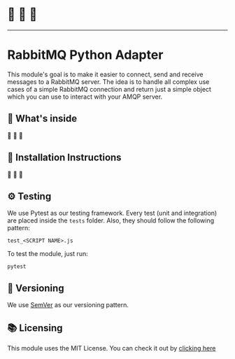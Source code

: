 # 🚧 🚧 🚧
---

# RabbitMQ Python Adapter

This module's goal is to make it easier to connect, send and receive messages to a RabbitMQ server. The idea is to handle all complex use cases of a simple RabbitMQ connection and return just a simple object which you can use to interact with your AMQP server.

## 🧐 What's inside

🚧 🚧 🚧

## 🤖 Installation Instructions

🚧 🚧 🚧

## ⚙️ Testing

We use Pytest as our testing framework. Every test (unit and integration) are placed inside the `tests` folder. Also, they should follow the following pattern:

```
test_<SCRIPT NAME>.js
```

To test the module, just run:
```
pytest
```

## 💅 Versioning

We use [SemVer](https://semver.org/) as our versioning pattern.

## 📚 Licensing

This module uses the MIT License. You can check it out by [clicking here](LICENSE)
